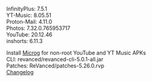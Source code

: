 InfinityPlus: 7.5.1  
YT-Music: 8.05.51  
Proton-Mail: 4.11.0  
Photos: 7.32.0.765953717  
YouTube: 20.12.46  
inshorts: 6.11.3  

Install [Microg](https://github.com/ReVanced/GmsCore/releases) for non-root YouTube and YT Music APKs  
CLI: revanced/revanced-cli-5.0.1-all.jar  
Patches: ReVanced/patches-5.26.0.rvp  
[Changelog](https://github.com/ReVanced/revanced-patches/releases/tag/v5.26.0)  
